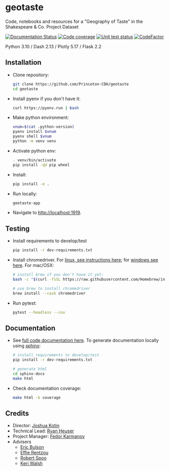# geotaste
Code, notebooks and resources for a "Geography of Taste" in the Shakespeare &amp; Co. Project Dataset



[![Documentation Status](https://readthedocs.org/projects/geotaste/badge/?version=latest)](https://geotaste.readthedocs.io/en/latest/?badge=latest)
[![Code coverage](https://codecov.io/gh/Princeton-CDH/geotaste/branch/main/graph/badge.svg)](https://codecov.io/gh/Princeton-CDH/geotaste)
[![Unit test status](https://github.com/Princeton-CDH/geotaste/actions/workflows/unit-tests.yml/badge.svg)](https://github.com/Princeton-CDH/geotaste/actions/workflows/unit-tests.yml)
[![CodeFactor](https://www.codefactor.io/repository/github/princeton-cdh/geotaste/badge)](https://www.codefactor.io/repository/github/Princeton-CDH/geotaste)

Python 3.10 / Dash 2.13 / Plotly 5.17 / Flask 2.2

## Installation

- Clone repository:
    ```bash
    git clone https://github.com/Princeton-CDH/geotaste
    cd geotaste
    ```

- Install pyenv if you don't have it:
    ```bash
    curl https://pyenv.run | bash
    ```

- Make python environment:
    ```bash
    vnum=$(cat .python-version)
    pyenv install $vnum
    pyenv shell $vnum
    python -m venv venv
    ```

- Activate python env:
    ```bash
    . venv/bin/activate
    pip install -qU pip wheel
    ```

- Install:
    ```bash
    pip install -e .
    ```

- Run locally:
    ```bash
    geotaste-app
    ```

- Navigate to [http://localhost:1919](http://localhost:1919).


## Testing

- Install requirements to develop/test
    ```bash
    pip install -r dev-requirements.txt
    ```

- Install chromedriver. For [linux, see instructions here](https://gist.github.com/mikesmullin/2636776?permalink_comment_id=2986509#gistcomment-2986509); for [windows see here](https://medium.com/@patrick.yoho11/installing-selenium-and-chromedriver-on-windows-e02202ac2b08). For mac/OSX:
    ```bash
    # install brew if you don't have it yet:
    bash -c "$(curl -fsSL https://raw.githubusercontent.com/Homebrew/install/HEAD/install.sh)"

    # use brew to install chromedriver
    brew install --cask chromedriver
    ```

- Run pytest:
    ```bash
    pytest --headless --cov
    ```

## Documentation

- See [full code documentation here](https://geotaste.readthedocs.io/en/latest). To generate documentation locally using [sphinx](http://www.sphinx-doc.org/):
    ```bash
    # install requirements to develop/test
    pip install -r dev-requirements.txt

    # generate html
    cd sphinx-docs
    make html
    ```

- Check documentation coverage:
    ```bash
    make html -b coverage
    ```

## Credits

- Director: [Joshua Kotin](https://english.princeton.edu/people/joshua-kotin)
- Technical Lead: [Ryan Heuser](https://ryanheuser.org)
- Project Manager: [Fedor Karmanov](https://www.fedorkarmanov.com/)
- Advisers
    - [Eric Bulson](https://www.cgu.edu/people/eric-bulson/)
    - [Effie Rentzou](https://fit.princeton.edu/people/effie-rentzou)
    - [Robert Spoo](https://law.utulsa.edu/law-faculty/profile/robert-spoo/)
    - [Keri Walsh](https://www.fordham.edu/academics/departments/english/faculty/keri-walsh/)